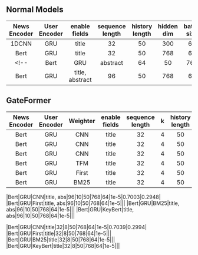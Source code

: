 ## Normal Models
|News Encoder|User Encoder|enable fields|sequence length|history length|hidden dim|batch size|learning rate|AUC|MRR|
|:-:|:-:|:-:|:-:|:-:|:-:|:-:|:-:|:-:|:-:|
|1DCNN|GRU|title|32|50|300|64|1e-4|0.6826|0.3292|
|Bert|GRU|title|32|50|768|64|1e-5|0.7126|0.3524|
<!-- |Bert|GRU|abstract|64|50|768|64|1e-5|0.7126|0.3524|
|Bert|GRU|title, abstract|96|50|768|64|1e-5|0.7126|0.3524| -->

## GateFormer
|News Encoder|User Encoder|Weighter|enable fields|sequence length|k|history length|hidden dim|batch size|learning rate|AUC|MRR|
|:-:|:-:|:-:|:-:|:-:|:-:|:-:|:-:|:-:|:-:|:-:|:-:|
|Bert|GRU|CNN|title|32|4|50|768|64|1e-5|0.6899|0.2948|
|Bert|GRU|CNN|title|32|4|50|768|100|1e-5|0.6906|0.2921|
|Bert|GRU|CNN|title|32|4|50|768|64|3e-6|0.6863|0.2907|
|Bert|GRU|TFM|title|32|4|50|768|64|1e-5|0.6909|0.2908|
|Bert|GRU|First|title|32|4|50|768|64|1e-5|0.6859|0.2907|
|Bert|GRU|BM25|title|32|4|50|768|64|1e-5|0.6882|0.2874|


|Bert|GRU|CNN|title, abs|96|10|50|768|64|1e-5|0.7003|0.2948|
|Bert|GRU|First|title, abs|96|10|50|768|64|1e-5|||
|Bert|GRU|BM25|title, abs|96|10|50|768|64|1e-5|||
|Bert|GRU|KeyBert|title, abs|96|10|50|768|64|1e-5|||


|Bert|GRU|CNN|title|32|8|50|768|64|1e-5|0.7039|0.2994|
|Bert|GRU|First|title|32|8|50|768|64|1e-5|||
|Bert|GRU|BM25|title|32|8|50|768|64|1e-5|||
|Bert|GRU|KeyBert|title|32|8|50|768|64|1e-5|||
